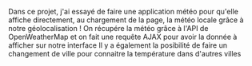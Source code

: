 Dans ce projet, j'ai essayé de faire une application météo pour qu'elle affiche directement, au chargement de la page, la météo locale grâce à notre géolocalisation !
On récupére la météo grâce à l'API de OpenWeatherMap et on fait une requête AJAX pour avoir la donnée à afficher sur notre interface
Il y a également la posibilité de faire un changement de ville pour connaitre la température dans d'autres villes
